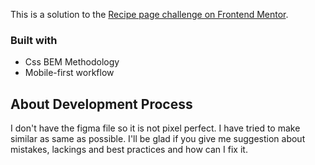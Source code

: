 This is a solution to the [Recipe page challenge on Frontend Mentor](https://www.frontendmentor.io/challenges/recipe-page-KiTsR8QQKm).

### Built with

-   Css BEM Methodology
-   Mobile-first workflow

## About Development Process

I don't have the figma file so it is not pixel perfect. I have tried to make similar as same as possible. I'll be glad if you give me suggestion about mistakes, lackings and best practices and how can I fix it.

